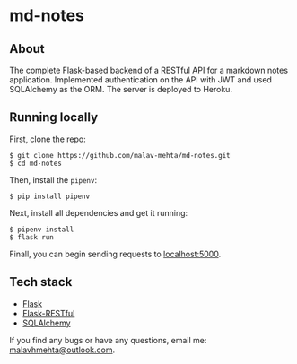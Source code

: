 # md-notes

## About

The complete Flask-based backend of a RESTful API for a markdown notes application. Implemented authentication on the API with JWT and used SQLAlchemy as the ORM. The server is deployed to Heroku.

## Running locally

First, clone the repo:

```shell
$ git clone https://github.com/malav-mehta/md-notes.git
$ cd md-notes
```

Then, install the `pipenv`:

```shell
$ pip install pipenv
```

Next, install all dependencies and get it running:

```shell
$ pipenv install
$ flask run
```

Finall, you can begin sending requests to [localhost:5000](http://localhost:5000).

## Tech stack

- [Flask](https://flask.palletsprojects.com/en/2.0.x/)
- [Flask-RESTful](https://flask-restful.readthedocs.io/en/latest/)
- [SQLAlchemy](https://www.sqlalchemy.org/)

If you find any bugs or have any questions, email me: [malavhmehta@outlook.com](mailto:malavhmehta@outlook.com).
